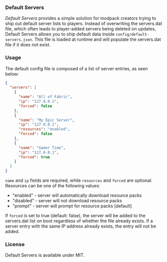 ### Default Servers

*Default Servers* provides a simple solution for modpack creators trying to ship out default server lists to players.
Instead of overwriting the servers.dat file, which often leads to player-added servers being deleted on updates, 
Default Servers allows you to ship default data inside `config/default-servers.json`. This file is loaded at runtime
and will populate the servers.dat file if it does not exist.

### Usage

The default config file is composed of a list of server entries, as seen below:
```json
{
  "servers": [
    {
      "name": "All of Fabric",
      "ip": "127.0.0.1",
      "forced": false
    },
    {
      "name": "My Epic Server",
      "ip": "127.0.0.1",
      "resources": "enabled",
      "forced": false
    },
    {
      "name": "Gamer Time",
      "ip": "127.0.0.1",
      "forced": true
    }
  ]
}
```

`name` and `ip` fields are required, while `resources` and `forced` are optional.
Resources can be one of the following values:
- "enabled" - server will automatically download resource packs
- "disabled" - server will not download resource packs
- "prompt" - server will prompt for resource packs [default]

If `forced` is set to true (default: false), the server will be added to the servers.dat list on boot regardless of whether the file already exists.
If a server entry with the same IP address already exists, the entry will not be added.

### License

Default Servers is available under MIT.
